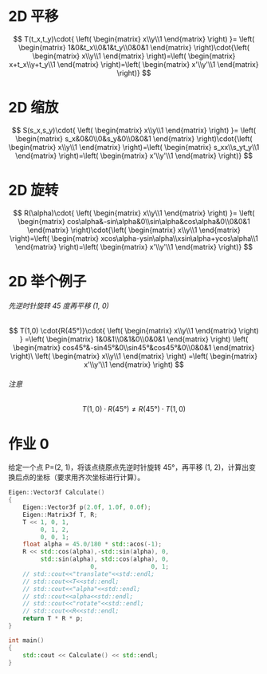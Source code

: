 # 2D 平移

$$
T(t_x,t_y)\cdot{
\left(
\begin{matrix}
x\\y\\1
\end{matrix}
\right)
}=
\left(
\begin{matrix}
1&0&t_x\\0&1&t_y\\0&0&1
\end{matrix}
\right)\cdot{\left(
\begin{matrix}
x\\y\\1
\end{matrix}
\right)=\left(
\begin{matrix}
x+t_x\\y+t_y\\1
\end{matrix}
\right)=\left(
\begin{matrix}
x'\\y'\\1
\end{matrix}
\right)}
$$

# 2D 缩放

$$
S(s_x,s_y)\cdot{
\left(
\begin{matrix}
x\\y\\1
\end{matrix}
\right)
}=
\left(
\begin{matrix}
s_x&0&0\\0&s_y&0\\0&0&1
\end{matrix}
\right)\cdot{\left(
\begin{matrix}
x\\y\\1
\end{matrix}
\right)=\left(
\begin{matrix}
s_xx\\s_yt_y\\1
\end{matrix}
\right)=\left(
\begin{matrix}
x'\\y'\\1
\end{matrix}
\right)}
$$

# 2D 旋转

$$
R(\alpha)\cdot{
\left(
\begin{matrix}
x\\y\\1
\end{matrix}
\right)
}=
\left(
\begin{matrix}
cos\alpha&-sin\alpha&0\\sin\alpha&cos\alpha&0\\0&0&1
\end{matrix}
\right)\cdot{\left(
\begin{matrix}
x\\y\\1
\end{matrix}
\right)=\left(
\begin{matrix}
xcos\alpha-ysin\alpha\\xsin\alpha+ycos\alpha\\1
\end{matrix}
\right)=\left(
\begin{matrix}
x'\\y'\\1
\end{matrix}
\right)}
$$

# 2D 举个例子

###### 先逆时针旋转 45 度再平移 (1, 0)

$$
T(1,0)
\cdot{R(45°)}\cdot{
\left(
\begin{matrix}
x\\y\\1
\end{matrix}
\right)
}
=\left(
\begin{matrix}
1&0&1\\0&1&0\\0&0&1
\end{matrix}
\right)
\left(
\begin{matrix}
cos45°&-sin45°&0\\sin45°&cos45°&0\\0&0&1
\end{matrix}
\right)\
\left(
\begin{matrix}
x\\y\\1
\end{matrix}
\right)
=\left(
\begin{matrix}
x'\\y'\\1
\end{matrix}
\right)
$$

###### 注意

$$
T(1,0)
\cdot{R(45°)}\neq{
R(45°)\cdot{T(1,0)}}
$$

# 作业 0

给定一个点 P=(2, 1)，将该点绕原点先逆时针旋转 45°，再平移 (1, 2)，计算出变换后点的坐标（要求用齐次坐标进行计算）。

```c++
Eigen::Vector3f Calculate()
{
    Eigen::Vector3f p(2.0f, 1.0f, 0.0f);
    Eigen::Matrix3f T, R;
    T << 1, 0, 1,
         0, 1, 2,
         0, 0, 1;
    float alpha = 45.0/180 * std::acos(-1);
    R << std::cos(alpha),-std::sin(alpha), 0,
         std::sin(alpha), std::cos(alpha), 0,
                       0,               0, 1;
    // std::cout<<"translate"<<std::endl;
    // std::cout<<T<<std::endl;
    // std::cout<<"alpha"<<std::endl;
    // std::cout<<alpha<<std::endl;
    // std::cout<<"rotate"<<std::endl;
    // std::cout<<R<<std::endl;
    return T * R * p;
}

int main()
{
    std::cout << Calculate() << std::endl;
}
```

